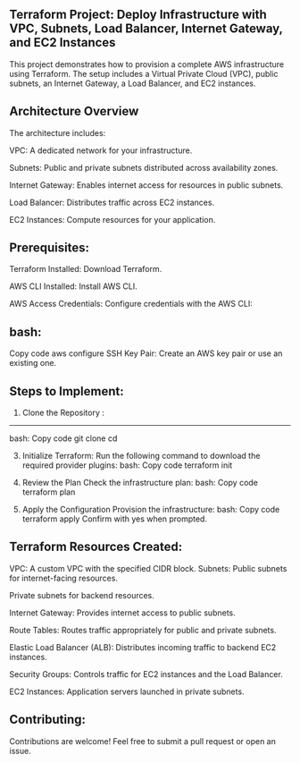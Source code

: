 Terraform Project: Deploy Infrastructure with VPC, Subnets, Load Balancer, Internet Gateway, and EC2 Instances
-------------------------------------

This project demonstrates how to provision a complete AWS infrastructure using Terraform. The setup includes a Virtual Private Cloud (VPC), public subnets, an Internet Gateway, a Load Balancer, and EC2 instances.

Architecture Overview
-----------------------------------
The architecture includes:

VPC: A dedicated network for your infrastructure.

Subnets: Public and private subnets distributed across availability zones.

Internet Gateway: Enables internet access for resources in public subnets.

Load Balancer: Distributes traffic across EC2 instances.

EC2 Instances: Compute resources for your application.

Prerequisites:
--------------------------------------------
Terraform Installed: Download Terraform.

AWS CLI Installed: Install AWS CLI.

AWS Access Credentials: Configure credentials with the AWS CLI:

bash:
---------------------------------------------
Copy code
aws configure
SSH Key Pair: Create an AWS key pair or use an existing one.

Steps to Implement:
-------------------------------------------------------

1. Clone the Repository :
-------------------------------------------
bash:
Copy code
git clone <repository-url>
cd <repository-directory>

3. Initialize Terraform:
Run the following command to download the required provider plugins:
bash:
Copy code
terraform init

4. Review the Plan
Check the infrastructure plan:
bash:
Copy code
terraform plan

6. Apply the Configuration
Provision the infrastructure:
bash:
Copy code
terraform apply
Confirm with yes when prompted.

Terraform Resources Created:
-------------------------------------------------
VPC: A custom VPC with the specified CIDR block.
Subnets:
Public subnets for internet-facing resources.

Private subnets for backend resources.

Internet Gateway: Provides internet access to public subnets.

Route Tables: Routes traffic appropriately for public and private subnets.

Elastic Load Balancer (ALB): Distributes incoming traffic to backend EC2 instances.

Security Groups: Controls traffic for EC2 instances and the Load Balancer.

EC2 Instances: Application servers launched in private subnets.

Contributing:
----------------------------------------------------
Contributions are welcome! Feel free to submit a pull request or open an issue.
